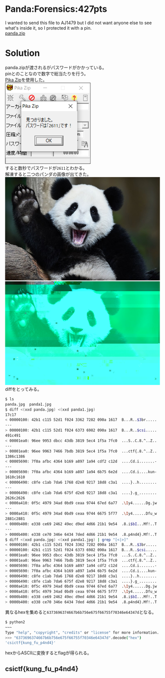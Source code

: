 # Panda:Forensics:427pts
I wanted to send this file to AJ1479 but I did not want anyone else to see what's inside it, so I protected it with a pin.  
[panda.zip](panda.zip)  

# Solution
panda.zipが渡されるがパスワードがかかっている。  
pinとのことなので数字で総当たりを行う。  
[Pika Zip](pz117.zip)を使用した。  
![pika.png](images/pika.png)  
すると数秒でパスワードが`2611`とわかる。  
解凍すると二つのパンダの画像が出てきた。  
![panda.jpg](images/panda.jpg)  
![panda1.jpg](images/panda1.jpg)  
diffをとってみる。  
```bash
$ ls
panda.jpg  panda1.jpg
$ diff <(xxd panda.jpg) <(xxd panda1.jpg)
17c17
< 00000100: 42b1 c115 52d1 f024 3362 7282 090a 1617  B...R..$3br.....
---
> 00000100: 42b1 c115 52d1 f024 6373 6982 090a 1617  B...R..$csi.....
491c491
< 00001ea0: 96ee 9953 dbcc 43db 3819 5ec4 1f5a 7fc0  ...S..C.8.^..Z..
---
> 00001ea0: 96ee 9963 7466 7bdb 3819 5ec4 1f5a 7fc0  ...ctf{.8.^..Z..
1386c1386
< 00005690: 7f0a afbc 4364 b169 a897 1a94 cdf2 c12d  ....Cd.i.......-
---
> 00005690: 7f0a afbc 4364 b169 a897 1a94 6b75 6e2d  ....Cd.i....kun-
1610c1610
< 00006490: c8fe c1ab 7da6 1768 d2e8 9217 18d8 c3a1  ....}..h........
---
> 00006490: c8fe c1ab 7da6 675f d2e8 9217 18d8 c3a1  ....}.g_........
2626c2626
< 0000a410: 0f5c 4979 34ad 0bd9 ceaa 9744 67ed 6a77  .\Iy4......Dg.jw
---
> 0000a410: 0f5c 4979 34ad 0bd9 ceaa 9744 6675 5f77  .\Iy4......Dfu_w
2881c2881
< 0000b400: e338 ce69 2462 49ec d9ed 4d66 21b1 9e54  .8.i$bI...Mf!..T
---
> 0000b400: e338 ce70 346e 6434 7ded 4d66 21b1 9e54  .8.p4nd4}.Mf!..T
$ diff <(xxd panda.jpg) <(xxd panda1.jpg) | grep "[<|>]"
< 00000100: 42b1 c115 52d1 f024 3362 7282 090a 1617  B...R..$3br.....
> 00000100: 42b1 c115 52d1 f024 6373 6982 090a 1617  B...R..$csi.....
< 00001ea0: 96ee 9953 dbcc 43db 3819 5ec4 1f5a 7fc0  ...S..C.8.^..Z..
> 00001ea0: 96ee 9963 7466 7bdb 3819 5ec4 1f5a 7fc0  ...ctf{.8.^..Z..
< 00005690: 7f0a afbc 4364 b169 a897 1a94 cdf2 c12d  ....Cd.i.......-
> 00005690: 7f0a afbc 4364 b169 a897 1a94 6b75 6e2d  ....Cd.i....kun-
< 00006490: c8fe c1ab 7da6 1768 d2e8 9217 18d8 c3a1  ....}..h........
> 00006490: c8fe c1ab 7da6 675f d2e8 9217 18d8 c3a1  ....}.g_........
< 0000a410: 0f5c 4979 34ad 0bd9 ceaa 9744 67ed 6a77  .\Iy4......Dg.jw
> 0000a410: 0f5c 4979 34ad 0bd9 ceaa 9744 6675 5f77  .\Iy4......Dfu_w
< 0000b400: e338 ce69 2462 49ec d9ed 4d66 21b1 9e54  .8.i$bI...Mf!..T
> 0000b400: e338 ce70 346e 6434 7ded 4d66 21b1 9e54  .8.p4nd4}.Mf!..T
```
異なるhexを集めると`6373696374667b6b756e675f66755f70346e64347d`となる。  
```bash
$ python2
~~~
Type "help", "copyright", "credits" or "license" for more information.
>>> "6373696374667b6b756e675f66755f70346e64347d".decode("hex")
'csictf{kung_fu_p4nd4}'
```
hexからASCIIに変換するとflagが得られる。  

## csictf{kung_fu_p4nd4}